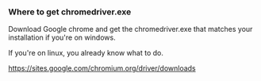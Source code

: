 ### Where to get chromedriver.exe
Download Google chrome and get the chromedriver.exe that matches your installation if you're on windows.

If you're on linux, you already know what to do.

https://sites.google.com/chromium.org/driver/downloads
